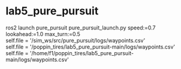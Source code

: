 # lab5_pure_pursuit
ros2 launch pure_pursuit pure_pursuit_launch.py speed:=0.7 lookahead:=1.0 max_turn:=0.5      
self.file = '/sim_ws/src/pure_pursuit/logs/waypoints.csv'       
self.file = '/poppin_tires/lab5_pure_pursuit-main/logs/waypoints.csv'      
self.file = '/home/f1/poppin_tires/lab5_pure_pursuit-main/logs/waypoints.csv'    
